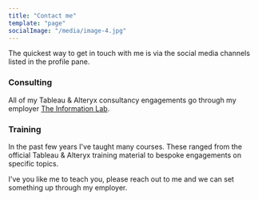 ```yaml
---
title: "Contact me"
template: "page"
socialImage: "/media/image-4.jpg"
---
```


The quickest way to get in touch with me is via the social media channels listed in the profile pane.

### Consulting

All of my Tableau & Alteryx consultancy engagements go through my employer [The Information Lab](https://www.theinformationlab.co.uk).

### Training

In the past few years I've taught many courses. These ranged from the official Tableau & Alteryx training material to bespoke engagements on specific topics.

I've you like me to teach you, please reach out to me and we can set something up through my employer.

